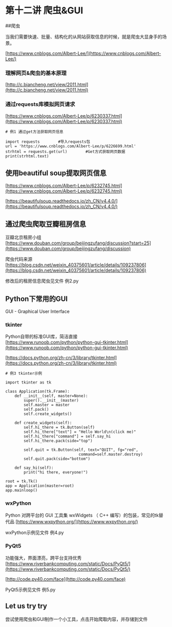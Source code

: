 # 第十二讲 爬虫&GUI

##爬虫

当我们需要快速、批量、结构化的从网站获取信息的时候，就是爬虫大显身手的场景。

[https://www.cnblogs.com/Albert-Lee/](https://www.cnblogs.com/Albert-Lee/)

### 理解网页&爬虫的基本原理

[http://c.biancheng.net/view/2011.html](http://c.biancheng.net/view/2011.html)

### 通过requests库模拟网页请求

[https://www.cnblogs.com/Albert-Lee/p/6230337.html](https://www.cnblogs.com/Albert-Lee/p/6230337.html)

	# 例1 通过get方法获取网页信息

	import requests        #导入requests包
	url = 'https://www.cnblogs.com/Albert-Lee/p/6226699.html'
	strhtml = requests.get(url)        #Get方式获取网页数据
	print(strhtml.text)

## 使用beautiful soup提取网页信息

[https://www.cnblogs.com/Albert-Lee/p/6232745.html](https://www.cnblogs.com/Albert-Lee/p/6232745.html)

[https://beautifulsoup.readthedocs.io/zh_CN/v4.4.0/](https://beautifulsoup.readthedocs.io/zh_CN/v4.4.0/)

## 通过爬虫爬取豆瓣租房信息

豆瓣北京租房小组
[https://www.douban.com/group/beijingzufang/discussion?start=25](https://www.douban.com/group/beijingzufang/discussion)

爬虫代码来源
[https://blog.csdn.net/weixin_40375601/article/details/109237806](https://blog.csdn.net/weixin_40375601/article/details/109237806)

修改后的租房信息爬虫见文件  例2.py

## Python下常用的GUI

GUI - Graphical User Interface

### tkinter
Python自带的标准GUI库，简洁直接
[https://www.runoob.com/python/python-gui-tkinter.html](https://www.runoob.com/python/python-gui-tkinter.html)

[https://docs.python.org/zh-cn/3/library/tkinter.html](https://docs.python.org/zh-cn/3/library/tkinter.html)

	# 例3 tkinter示例

	import tkinter as tk

	class Application(tk.Frame):
	    def __init__(self, master=None):
	        super().__init__(master)
	        self.master = master
	        self.pack()
	        self.create_widgets()

	    def create_widgets(self):
	        self.hi_there = tk.Button(self)
	        self.hi_there["text"] = "Hello World\n(click me)"
	        self.hi_there["command"] = self.say_hi
	        self.hi_there.pack(side="top")

	        self.quit = tk.Button(self, text="QUIT", fg="red",
	                              	command=self.master.destroy)
	        self.quit.pack(side="bottom")

	    def say_hi(self):
	        print("hi there, everyone!")

	root = tk.Tk()
	app = Application(master=root)
	app.mainloop()

### wxPython
Python 对跨平台的 GUI 工具集 wxWidgets （ C++ 编写）的包装，常见的tk替代品
[https://www.wxpython.org/](https://www.wxpython.org/)

wxPython示例见文件  例4.py

### PyQt5
功能强大，界面漂亮，跨平台支持优秀
[https://www.riverbankcomputing.com/static/Docs/PyQt5/](https://www.riverbankcomputing.com/static/Docs/PyQt5/)

[http://code.py40.com/face](http://code.py40.com/face)

PyQt5示例见文件  例5.py

## Let us try try
尝试使用爬虫和GUI制作一个小工具，点击开始爬取内容，并存储到文件